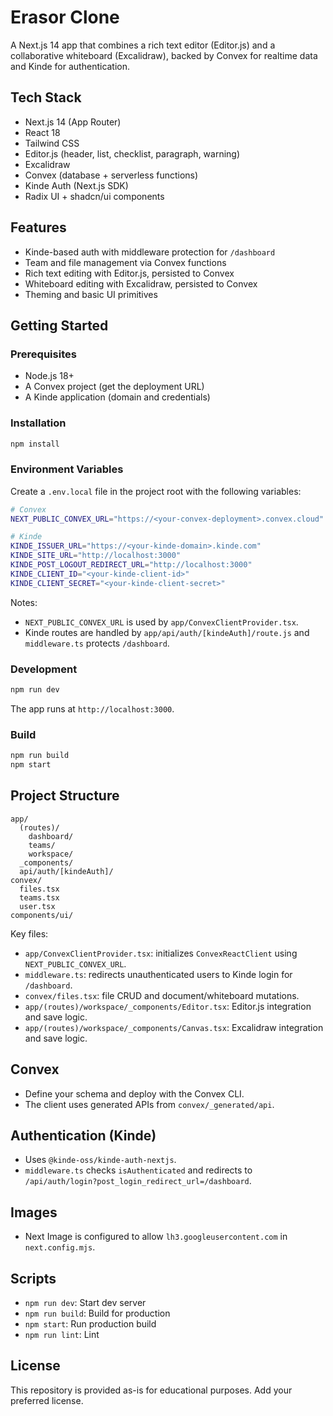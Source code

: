 # Erasor Clone

A Next.js 14 app that combines a rich text editor (Editor.js) and a collaborative whiteboard (Excalidraw), backed by Convex for realtime data and Kinde for authentication.

## Tech Stack
- Next.js 14 (App Router)
- React 18
- Tailwind CSS
- Editor.js (header, list, checklist, paragraph, warning)
- Excalidraw
- Convex (database + serverless functions)
- Kinde Auth (Next.js SDK)
- Radix UI + shadcn/ui components

## Features
- Kinde-based auth with middleware protection for `/dashboard`
- Team and file management via Convex functions
- Rich text editing with Editor.js, persisted to Convex
- Whiteboard editing with Excalidraw, persisted to Convex
- Theming and basic UI primitives

## Getting Started

### Prerequisites
- Node.js 18+
- A Convex project (get the deployment URL)
- A Kinde application (domain and credentials)

### Installation
```bash
npm install
```

### Environment Variables
Create a `.env.local` file in the project root with the following variables:

```bash
# Convex
NEXT_PUBLIC_CONVEX_URL="https://<your-convex-deployment>.convex.cloud"

# Kinde
KINDE_ISSUER_URL="https://<your-kinde-domain>.kinde.com"
KINDE_SITE_URL="http://localhost:3000"
KINDE_POST_LOGOUT_REDIRECT_URL="http://localhost:3000"
KINDE_CLIENT_ID="<your-kinde-client-id>"
KINDE_CLIENT_SECRET="<your-kinde-client-secret>"
```

Notes:
- `NEXT_PUBLIC_CONVEX_URL` is used by `app/ConvexClientProvider.tsx`.
- Kinde routes are handled by `app/api/auth/[kindeAuth]/route.js` and `middleware.ts` protects `/dashboard`.

### Development
```bash
npm run dev
```
The app runs at `http://localhost:3000`.

### Build
```bash
npm run build
npm start
```

## Project Structure
```
app/
  (routes)/
    dashboard/
    teams/
    workspace/
  _components/
  api/auth/[kindeAuth]/
convex/
  files.tsx
  teams.tsx
  user.tsx
components/ui/
```

Key files:
- `app/ConvexClientProvider.tsx`: initializes `ConvexReactClient` using `NEXT_PUBLIC_CONVEX_URL`.
- `middleware.ts`: redirects unauthenticated users to Kinde login for `/dashboard`.
- `convex/files.tsx`: file CRUD and document/whiteboard mutations.
- `app/(routes)/workspace/_components/Editor.tsx`: Editor.js integration and save logic.
- `app/(routes)/workspace/_components/Canvas.tsx`: Excalidraw integration and save logic.

## Convex
- Define your schema and deploy with the Convex CLI.
- The client uses generated APIs from `convex/_generated/api`.

## Authentication (Kinde)
- Uses `@kinde-oss/kinde-auth-nextjs`.
- `middleware.ts` checks `isAuthenticated` and redirects to `/api/auth/login?post_login_redirect_url=/dashboard`.

## Images
- Next Image is configured to allow `lh3.googleusercontent.com` in `next.config.mjs`.

## Scripts
- `npm run dev`: Start dev server
- `npm run build`: Build for production
- `npm start`: Run production build
- `npm run lint`: Lint

## License
This repository is provided as-is for educational purposes. Add your preferred license.
